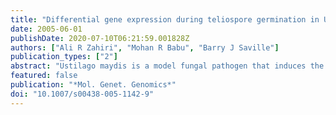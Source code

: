 ```yaml
---
title: "Differential gene expression during teliospore germination in Ustilago maydis."
date: 2005-06-01
publishDate: 2020-07-10T06:21:59.001828Z
authors: ["Ali R Zahiri", "Mohan R Babu", "Barry J Saville"]
publication_types: ["2"]
abstract: "Ustilago maydis is a model fungal pathogen that induces the formation of tumors in maize. The tumor provides an environment for hyphal differentiation, leading to the formation of thick-walled, diploid teliospores. Such spores serve as a dispersal agent for smut and rust fungi, and their germination leads to new rounds of infection. The morphological changes that occur during teliospore germination in U. maydis have been described in detail. However, the specific molecular events that facilitate this process have not been identified. Through the construction and hybridization of microarrays containing a set of 3918 non-redundant cDNAs, we have identified genes that are differentially regulated during teliospore germination. Teliospores induced to germinate for 4 and 11 h were selected for comparison with dormant teliospores. Genes identified as differentially expressed included many that are presumably involved in as yet undescribed molecular events during teliospore germination, as well as characterized genes previously shown to be required for the process. This study represents the first large-scale investigation of changes in gene expression during teliospore germination."
featured: false
publication: "*Mol. Genet. Genomics*"
doi: "10.1007/s00438-005-1142-9"
---
```


